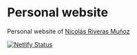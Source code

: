 # Personal website
Personal website of [Nicolás Riveras Muñoz](https://nriveras.com)


[![Netlify Status](https://api.netlify.com/api/v1/badges/c24dc759-750c-4c25-816a-9139c3c9b2d7/deploy-status)](https://app.netlify.com/sites/nriveras/deploys)

 